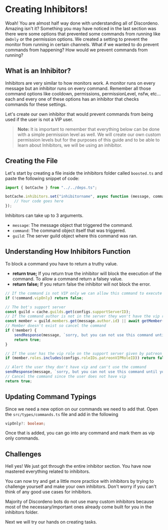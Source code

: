 # Creating Inhibitors!

Woah! You are almost half way done with understanding all of Discordeno. Amazing isn't it? Something you may have noticed in the last section was there were some options that prevented some commands from running like `dmOnly` or the permission options. We created a setting to prevent the monitor from running in certain channels. What if we wanted to do prevent commands from happening? How would we prevent commands from running?

## What is an Inhibitor?

Inhibitors are very similar to how monitors work. A monitor runs on every message but an inhibitor runs on every command. Remember all those command options like cooldown, permissions, permissionLevel, nsfw, etc... each and every one of these options has an inhibitor that checks commands for these settings.

Let's create our own inhibitor that would prevent commands from being used if the user is not a VIP user.

> **Note:** It is important to remember that everything below can be done with a simple permission level as well. We will create our own custom permission levels but for the purposes of this guide and to be able to learn about Inhibitors, we will be using an inhibitor.

## Creating the File

Let's start by creating a file inside the inhibitors folder called `boosted.ts` and paste the following snippet of code:

```ts
import { botCache } from "../../deps.ts";

botCache.inhibitors.set("inhibitorname", async function (message, command, guild) {
	// Your code goes here
});
```

Inhibitors can take up to 3 arguments.

- `message`: The message object that triggered the command.
- `command`: The command object itself that was triggered.
- `guild`: The server guild object where this command was ran.

## Understanding How Inhibitors Function

To block a command you have to return a truthy value.
- **return true;** If you return true the inhibitor will block the execution of the command.
To allow a command return a falsey value.
- **return false;** If you return false the inhibitor will not block the error.


```ts
// If the command is not VIP only we can allow this command to execute
if (!command.vipOnly) return false;

// The bot's support server
const guild = cache.guilds.get(configs.supportServerID);
// If the command author is not in the server they won't have the vip role
const member = guild.members.get(message.author.id) || await getMember(guild.id, message.author.id);
// Member doesn't exist so cancel the command
if (!member) {
	sendResponse(message, `sorry, but you can not use this command until you become VIP. **Close the IRIS!!!**`)
	return true;
}

// If the user has the vip role on the support server given by patreon allow the command
if (member.roles.includes(configs.roleIDs.patreonVIPRoleID)) return false;

// Alert the user they don't have vip and can't use the command
sendResponse(message, `sorry, but you can not use this command until you become a VIP. I'm sorry, Teal'c. We'll go to Disneyland next year. I promise.`)
// Cancel the command since the user does not have vip
return true;
```

## Updating Command Typings

Since we need a new option on our commands we need to add that. Open the `src/types/commands.ts` file and add in the following

```ts
vipOnly?: boolean;
```

Once that is added, you can go into any command and mark them as vip only commands.

## Challenges

Hell yes! We just got through the entire inhibitor section. You have now mastered everything related to inhibitors.

You can now try and get a little more practice with inhibitors by trying to challenge yourself and make your own inhibitors. Don't worry if you can't think of any good use cases for inhibitors.

Majority of Discordeno bots do not use many custom inhibitors because most of the necessary/important ones already come built for you in the inhibitors folder.

Next we will try our hands on creating tasks.
